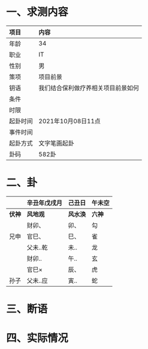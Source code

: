 # 一、求测内容
|项目|内容|
|:-|:-|
|年龄|34|
|职业|IT|
|性别|男|
|策项|项目前景|
|钥语|我们结合保利做疗养相关项目前景如何|
|条件||
|时限||
|起卦时间|2021年10月08日11点|
|事件时间||
|起卦方式|文字笔画起卦|
|卦码|582卦|

# 二、卦
||辛丑年戊戌月|己丑日|午未空|
|:-|:-|:-|:-|
|**伏神**|**风地观**|**风水涣**|**六神**|
||财卯、|卯、|勾|
|兄申|官巳、|巳、|雀|
||父未..乾|未..|龙|
||财卯..|午..|玄|
||官巳×|辰、|虎|
|孙子|父未..应|寅..|蛇|


# 三、断语

# 四、实际情况